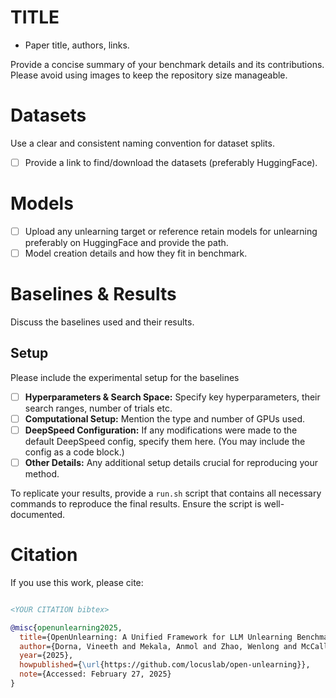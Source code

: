 # TITLE

- Paper title, authors, links.

Provide a concise summary of your benchmark details and its contributions. Please avoid using images to keep the repository size manageable.

# Datasets

Use a clear and consistent naming convention for dataset splits.

- [ ] Provide a link to find/download the datasets (preferably HuggingFace).

# Models


- [ ] Upload any unlearning target or reference retain models for unlearning preferably on HuggingFace and provide the path.
- [ ] Model creation details and how they fit in benchmark.

# Baselines & Results

Discuss the baselines used and their results.


## Setup
Please include the experimental setup for the baselines

- [ ] **Hyperparameters & Search Space:** Specify key hyperparameters, their search ranges, number of trials etc.
- [ ] **Computational Setup:** Mention the type and number of GPUs used.
- [ ] **DeepSpeed Configuration:** If any modifications were made to the default DeepSpeed config, specify them here. (You may include the config as a code block.)
- [ ] **Other Details:** Any additional setup details crucial for reproducing your method.

To replicate your results, provide a `run.sh` script that contains all necessary commands to reproduce the final results. Ensure the script is well-documented.


# Citation


If you use this work, please cite:

```bibtex

<YOUR CITATION bibtex>

@misc{openunlearning2025,
  title={OpenUnlearning: A Unified Framework for LLM Unlearning Benchmarks},
  author={Dorna, Vineeth and Mekala, Anmol and Zhao, Wenlong and McCallum, Andrew and Kolter, J Zico and Maini, Pratyush},
  year={2025},
  howpublished={\url{https://github.com/locuslab/open-unlearning}},
  note={Accessed: February 27, 2025}
}
```